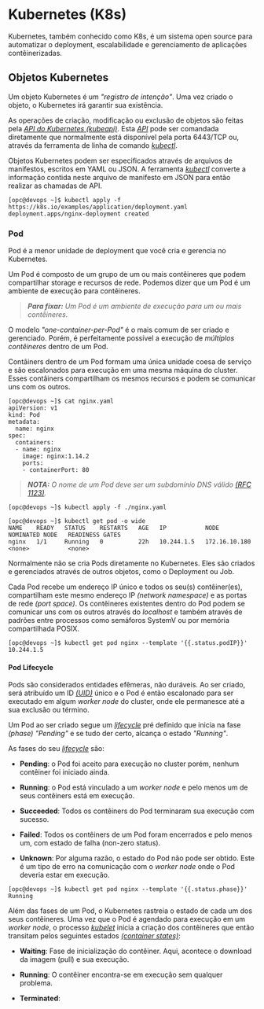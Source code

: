 # Kubernetes (K8s)

Kubernetes, também conhecido como K8s, é um sistema open source para automatizar o deployment, escalabilidade e gerenciamento de aplicações contêinerizadas.

## Objetos Kubernetes

Um objeto Kubernetes é um _"registro de intenção"_. Uma vez criado o objeto, o Kubernetes irá garantir sua existência. 

As operações de criação, modificação ou exclusão de objetos são feitas pela _[API do Kubernetes (kubeapi)](https://kubernetes.io/docs/concepts/overview/kubernetes-api/)_. Esta _[API](https://kubernetes.io/docs/concepts/overview/kubernetes-api/)_ pode ser comandada diretamente que normalmente está disponível pela porta 6443/TCP ou, através da ferramenta de linha de comando _[kubectl](https://kubernetes.io/docs/reference/kubectl/)_.

Objetos Kubernetes podem ser especificados através de arquivos de manifestos,  escritos em YAML ou JSON. A ferramenta _[kubectl](https://kubernetes.io/docs/reference/kubectl/)_ converte a informação contida neste arquivo de manifesto em JSON para então realizar as chamadas de API.

```
[opc@devops ~]$ kubectl apply -f https://k8s.io/examples/application/deployment.yaml
deployment.apps/nginx-deployment created
```

### Pod

Pod é a menor unidade de deployment que você cria e gerencia no Kubernetes.

Um Pod é composto de um grupo de um ou mais contêineres que podem compartilhar storage e recursos de rede. Podemos dizer que um Pod é um ambiente de execução para contêineres. 

>_**__Para fixar:__** Um Pod é um ambiente de execução para um ou mais contêineres._

O modelo _"one-container-per-Pod"_ é o mais comum de ser criado e gerenciado. Porém, é perfeitamente possível a execução de _múltiplos contêineres_ dentro de um Pod. 

Contâiners dentro de um Pod formam uma única unidade coesa de serviço e são escalonados para execução em uma mesma máquina do cluster. Esses contâiners compartilham os mesmos recursos e podem se comunicar uns com os outros.

```
[opc@devops ~]$ cat nginx.yaml
apiVersion: v1
kind: Pod
metadata:
  name: nginx
spec:
  containers:
  - name: nginx
    image: nginx:1.14.2
    ports:
    - containerPort: 80
```

>_**__NOTA:__** O nome de um Pod deve ser um subdomínio DNS válido [(RFC 1123)](https://datatracker.ietf.org/doc/html/rfc1123)._

```
[opc@devops ~]$ kubectl apply -f ./nginx.yaml
```

```
[opc@devops ~]$ kubectl get pod -o wide
NAME    READY   STATUS    RESTARTS   AGE   IP           NODE            NOMINATED NODE   READINESS GATES
nginx   1/1     Running   0          22h   10.244.1.5   172.16.10.180   <none>           <none>
```

Normalmente não se cria Pods diretamente no Kubernetes. Eles são criados e gerenciados através de outros objetos, como o Deployment ou Job.

Cada Pod recebe um endereço IP único e todos os seu(s) contêiner(es), compartilham este mesmo endereço IP _(network namespace)_ e as portas de rede _(port space)_. Os contêineres existentes dentro do Pod podem se comunicar uns com os outros através do _localhost_ e também através de padrões entre processos como semáforos SystemV ou por memória compartilhada POSIX. 

```
[opc@devops ~]$ kubectl get pod nginx --template '{{.status.podIP}}'
10.244.1.5
```

#### Pod Lifecycle

Pods são considerados entidades efêmeras, não duráveis. Ao ser criado, será atribuído um ID _[(UID)](https://kubernetes.io/docs/concepts/overview/working-with-objects/names/#uids)_ único e o Pod é então escalonado para ser executado em algum _worker node_ do cluster, onde ele permanesce até a sua exclusão ou término.

Um Pod ao ser criado segue um _[lifecycle](https://kubernetes.io/docs/concepts/workloads/pods/pod-lifecycle/)_ pré definido que inicia na fase _(phase)_ _"Pending"_ e se tudo der certo, alcança o estado _"Running"_.

As fases do seu _[lifecycle](https://kubernetes.io/docs/concepts/workloads/pods/pod-lifecycle/)_ são:

- **Pending**: o Pod foi aceito para execução no cluster porém, nenhum contêiner foi iniciado ainda.

- **Running**: o Pod está vinculado a um _worker node_ e pelo menos um de seus contêiners está em execução.

- **Succeeded**: Todos os contêiners do Pod terminaram sua execução com sucesso.

- **Failed**: Todos os contêiners de um Pod foram encerrados e pelo menos um, com estado de falha (non-zero status).

- **Unknown**: Por alguma razão, o estado do Pod não pode ser obtido. Este é um tipo de erro na comunicação com o _worker node_ onde o Pod deveria estar em execução.

```
[opc@devops ~]$ kubectl get pod nginx --template '{{.status.phase}}'
Running
```

Além das fases de um Pod, o Kubernetes rastreia o estado de cada um dos seus contêineres. Uma vez que o Pod é agendado para execução em um _worker node_, o processo _[kubelet](https://kubernetes.io/docs/reference/command-line-tools-reference/kubelet/)_ inicia a criação dos contêineres que então transitam pelos seguintes estados _[(container states)](https://kubernetes.io/docs/concepts/workloads/pods/pod-lifecycle/#container-states)_:

- **Waiting**: Fase de inicialização do contêiner. Aqui, acontece o download da imagem (pull) e sua execução.

- **Running**: O contêiner encontra-se em execução sem qualquer problema.

- **Terminated**: 



